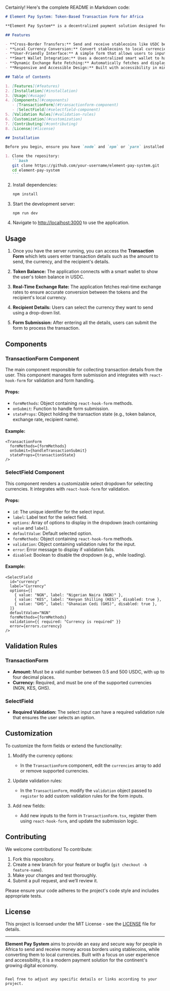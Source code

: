Certainly! Here's the complete README in Markdown code:

````markdown
# Element Pay System: Token-Based Transaction Form for Africa

**Element Pay System** is a decentralized payment solution designed for Africa, enabling users to send money across borders with ease. It leverages blockchain technology to facilitate cross-border transactions using stablecoins like USDC, and supports conversions into local currencies such as the Nigerian Naira (NGN), Kenyan Shilling (KES), and Ghanaian Cedi (GHS).

## Features

- **Cross-Border Transfers:** Send and receive stablecoins like USDC between countries.
- **Local Currency Conversion:** Convert stablecoins to local currencies like NGN, KES, and GHS.
- **User-Friendly Interface:** A simple form that allows users to input transaction details.
- **Smart Wallet Integration:** Uses a decentralized smart wallet to handle transactions securely.
- **Dynamic Exchange Rate Fetching:** Automatically fetches and displays real-time exchange rates.
- **Responsive and Accessible Design:** Built with accessibility in mind, ensuring a smooth user experience on any device.

## Table of Contents

1. [Features](#features)
2. [Installation](#installation)
3. [Usage](#usage)
4. [Components](#components)
   - [TransactionForm](#transactionform-component)
   - [SelectField](#selectfield-component)
5. [Validation Rules](#validation-rules)
6. [Customization](#customization)
7. [Contributing](#contributing)
8. [License](#license)

## Installation

Before you begin, ensure you have `node` and `npm` or `yarn` installed on your system.

1. Clone the repository:
   ```bash
   git clone https://github.com/your-username/element-pay-system.git
   cd element-pay-system
   ```
````

2. Install dependencies:

   ```bash
   npm install
   ```

3. Start the development server:

   ```bash
   npm run dev
   ```

4. Navigate to [http://localhost:3000](http://localhost:3000) to use the application.

## Usage

1. Once you have the server running, you can access the **Transaction Form** which lets users enter transaction details such as the amount to send, the currency, and the recipient's details.
2. **Token Balance:** The application connects with a smart wallet to show the user's token balance in USDC.

3. **Real-Time Exchange Rate:** The application fetches real-time exchange rates to ensure accurate conversion between the tokens and the recipient's local currency.

4. **Recipient Details:** Users can select the currency they want to send using a drop-down list.

5. **Form Submission:** After entering all the details, users can submit the form to process the transaction.

## Components

### TransactionForm Component

The main component responsible for collecting transaction details from the user. This component manages form submission and integrates with `react-hook-form` for validation and form handling.

#### Props:

- `formMethods`: Object containing `react-hook-form` methods.
- `onSubmit`: Function to handle form submission.
- `stateProps`: Object holding the transaction state (e.g., token balance, exchange rate, recipient name).

#### Example:

```tsx
<TransactionForm
  formMethods={formMethods}
  onSubmit={handleTransactionSubmit}
  stateProps={transactionState}
/>
```

### SelectField Component

This component renders a customizable select dropdown for selecting currencies. It integrates with `react-hook-form` for validation.

#### Props:

- `id`: The unique identifier for the select input.
- `label`: Label text for the select field.
- `options`: Array of options to display in the dropdown (each containing `value` and `label`).
- `defaultValue`: Default selected option.
- `formMethods`: Object containing `react-hook-form` methods.
- `validation`: Object containing validation rules for the input.
- `error`: Error message to display if validation fails.
- `disabled`: Boolean to disable the dropdown (e.g., while loading).

#### Example:

```tsx
<SelectField
  id="currency"
  label="Currency"
  options={[
    { value: "NGN", label: "Nigerian Naira (NGN)" },
    { value: "KES", label: "Kenyan Shilling (KES)", disabled: true },
    { value: "GHS", label: "Ghanaian Cedi (GHS)", disabled: true },
  ]}
  defaultValue="NGN"
  formMethods={formMethods}
  validation={{ required: "Currency is required" }}
  error={errors.currency}
/>
```

## Validation Rules

### TransactionForm

- **Amount:** Must be a valid number between 0.5 and 500 USDC, with up to four decimal places.
- **Currency:** Required, and must be one of the supported currencies (NGN, KES, GHS).

### SelectField

- **Required Validation:** The select input can have a required validation rule that ensures the user selects an option.

## Customization

To customize the form fields or extend the functionality:

1. Modify the currency options:

   - In the `TransactionForm` component, edit the `currencies` array to add or remove supported currencies.

2. Update validation rules:

   - In the `TransactionForm`, modify the `validation` object passed to `register` to add custom validation rules for the form inputs.

3. Add new fields:
   - Add new inputs to the form in `TransactionForm.tsx`, register them using `react-hook-form`, and update the submission logic.

## Contributing

We welcome contributions! To contribute:

1. Fork this repository.
2. Create a new branch for your feature or bugfix (`git checkout -b feature-name`).
3. Make your changes and test thoroughly.
4. Submit a pull request, and we’ll review it.

Please ensure your code adheres to the project's code style and includes appropriate tests.

## License

This project is licensed under the MIT License - see the [LICENSE](LICENSE) file for details.

---

**Element Pay System** aims to provide an easy and secure way for people in Africa to send and receive money across borders using stablecoins, while converting them to local currencies. Built with a focus on user experience and accessibility, it is a modern payment solution for the continent's growing digital economy.

```

Feel free to adjust any specific details or links according to your project.
```
